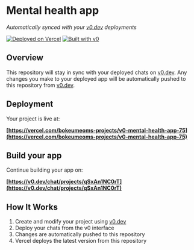 # Mental health app

*Automatically synced with your [v0.dev](https://v0.dev) deployments*

[![Deployed on Vercel](https://img.shields.io/badge/Deployed%20on-Vercel-black?style=for-the-badge&logo=vercel)](https://vercel.com/bokeumeoms-projects/v0-mental-health-app-75)
[![Built with v0](https://img.shields.io/badge/Built%20with-v0.dev-black?style=for-the-badge)](https://v0.dev/chat/projects/qSxAn1NC0rT)

## Overview

This repository will stay in sync with your deployed chats on [v0.dev](https://v0.dev).
Any changes you make to your deployed app will be automatically pushed to this repository from [v0.dev](https://v0.dev).

## Deployment

Your project is live at:

**[https://vercel.com/bokeumeoms-projects/v0-mental-health-app-75](https://vercel.com/bokeumeoms-projects/v0-mental-health-app-75)**

## Build your app

Continue building your app on:

**[https://v0.dev/chat/projects/qSxAn1NC0rT](https://v0.dev/chat/projects/qSxAn1NC0rT)**

## How It Works

1. Create and modify your project using [v0.dev](https://v0.dev)
2. Deploy your chats from the v0 interface
3. Changes are automatically pushed to this repository
4. Vercel deploys the latest version from this repository